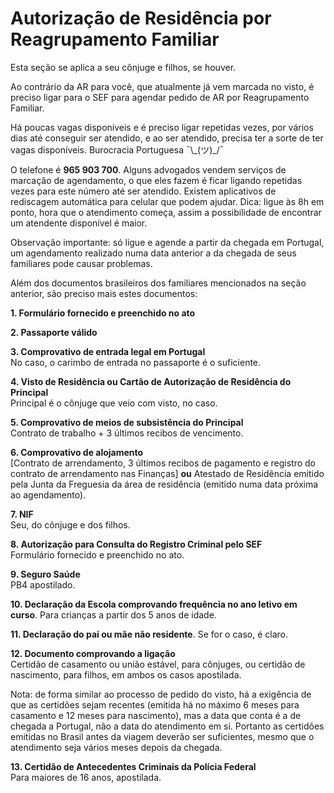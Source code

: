 # Autorização de Residência por Reagrupamento Familiar

Esta seção se aplica a seu cônjuge e filhos, se houver.

Ao contrário da AR para você, que atualmente já vem marcada no visto, é preciso ligar para o SEF para agendar pedido de AR por Reagrupamento Familiar.

Há poucas vagas disponíveis e é preciso ligar repetidas vezes, por vários dias até conseguir ser atendido, e ao ser atendido, precisa ter a sorte de ter vagas disponíveis. Burocracia Portuguesa ¯\\\_(ツ)\_/¯

O telefone é **965 903 700**. Alguns advogados vendem serviços de marcação de agendamento, o que eles fazem é ficar ligando repetidas vezes para este número até ser atendido. Existem aplicativos de rediscagem automática para celular que podem ajudar. Dica: ligue às 8h em ponto, hora que o atendimento começa, assim a possibilidade de encontrar um atendente disponível é maior.

Observação importante: só ligue e agende a partir da chegada em Portugal, um agendamento realizado numa data anterior a da chegada de seus familiares pode causar problemas.

Além dos documentos brasileiros dos familiares mencionados na seção anterior, são preciso mais estes documentos:

**1. Formulário fornecido e preenchido no ato**

**2. Passaporte válido**

**3. Comprovativo de entrada legal em Portugal**\
No caso, o carimbo de entrada no passaporte é o suficiente.

**4. Visto de Residência ou Cartão de Autorização de Residência do Principal**\
Principal é o cônjuge que veio com visto, no caso.

**5. Comprovativo de meios de subsistência do Principal**\
Contrato de trabalho + 3 últimos recibos de vencimento.

**6. Comprovativo de alojamento**\
\[Contrato de arrendamento, 3 últimos recibos de pagamento e registro do contrato de arrendamento nas Finanças] **ou** Atestado de Residência emitido pela Junta da Freguesia da área de residência (emitido numa data próxima ao agendamento).

**7. NIF**\
Seu, do cônjuge e dos filhos.

**8. Autorização para Consulta do Registro Criminal pelo SEF**\
Formulário fornecido e preenchido no ato.

**9. Seguro Saúde**\
PB4 apostilado.

**10. Declaração da Escola comprovando frequência no ano letivo em curso**. Para crianças a partir dos 5 anos de idade.

**11. Declaração do pai ou mãe não residente**. Se for o caso, é claro.

**12. Documento comprovando a ligação**\
Certidão de casamento ou união estável, para cônjuges, ou certidão de nascimento, para filhos, em ambos os casos apostilada.

Nota: de forma similar ao processo de pedido do visto, há a exigência de que as certidões sejam recentes (emitida há no máximo 6 meses para casamento e 12 meses para nascimento), mas a data que conta é a de chegada a Portugal, não a data do atendimento em si. Portanto as certidões emitidas no Brasil antes da viagem deverão ser suficientes, mesmo que o atendimento seja vários meses depois da chegada.

**13. Certidão de Antecedentes Criminais da Polícia Federal**\
Para maiores de 16 anos, apostilada.
